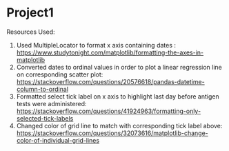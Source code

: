 # Project1
Resources Used:
1. Used MultipleLocator to format x axis containing dates : https://www.studytonight.com/matplotlib/formatting-the-axes-in-matplotlib
2. Converted dates to ordinal values in order to plot a linear regression line on corresponding scatter plot: https://stackoverflow.com/questions/20576618/pandas-datetime-column-to-ordinal
3. Formatted select tick label on x axis to highlight last day before antigen tests were administered: https://stackoverflow.com/questions/41924963/formatting-only-selected-tick-labels
4. Changed color of grid line to match with corresponding tick label above: https://stackoverflow.com/questions/32073616/matplotlib-change-color-of-individual-grid-lines
